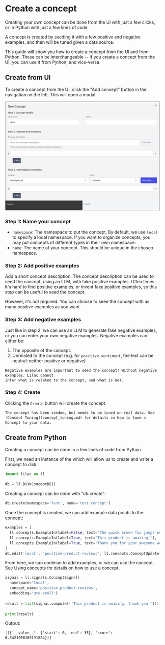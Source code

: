 # Create a concept

Creating your own concept can be done from the UI with just a few clicks, or in Python with just a
few lines of code.

A concept is created by seeding it with a few positive and negative examples, and then will be tuned
given a data source.

This guide will show you how to create a concept from the UI and from Python. These can be
interchangeable -- if you create a concept from the UI, you can use it from Python, and vice-versa.

## Create from UI

To create a concept from the UI, click the "Add concept" button in the navigation on the left. This
will open a modal:

<img src="../_static/concepts/concept_create.png"></img>

### Step 1: Name your concept

- `namespace`: The namespace to put the concept. By default, we use `local` to specify a local
  namespace. If you want to organize concepts, you may put concepts of different types in their own
  namespace.
- `name`: The name of your concept. This should be unique in the chosen namespace.

### Step 2: Add positive examples

Add a short concept description. The concept description can be used to seed the concept, using an
LLM, with fake positive examples. Often times it's hard to find positive examples, or invent fake
positive examples, so this step can be useful to seed the concept.

However, it's not required. You can choose to seed the concept with as many positive examples as you
want.

### Step 3: Add negative examples

Just like in step 2, we can use an LLM to generate fake negative examples, or you can enter your own
negative examples. Negative examples can either be:

1. The opposite of the concept.
2. Unrelated to the concept (e.g. for `positive-sentiment`, the text can be neutral: neither
   positive or negative)

```{important}
Negative examples are important to seed the concept! Without negative examples, Lilac cannot
infer what is related to the concept, and what is not.
```

### Step 4: Create

Clicking the `Create` button will create the concept.

```{important}
The concept has been seeded, but needs to be tuned on real data. See
[Concept Tuning](concept_tuning.md) for details on how to tune a Concept to your data.
```

## Create from Python

Creating a concept can be done in a few lines of code from Python.

First, we need an instance of the [](#DiskConceptDB) which will allow us to create and write a
concept to disk.

```python
import lilac as ll

db = ll.DiskConceptDB()
```

Creating a concept can be done with "db.create":

```python
db.create(namespace='test', name='test_concept')
```

Once the concept is created, we can add example data points to the concept:

```python
examples = [
  ll.concepts.ExampleIn(label=False, text='The quick brown fox jumps over the lazy dog.'),
  ll.concepts.ExampleIn(label=True, text='This product is amazing!'),
  ll.concepts.ExampleIn(label=True, text='Thank you for your awesome work on this UI.')
]
db.edit('local', 'positive-product-reviews', ll.concepts.ConceptUpdate(insert=examples))
```

From here, we can continue to add examples, or we can use the concept. See
[Using concepts](concept_use.md) for details on how to use a concept.

```python
signal = ll.signals.ConceptSignal(
  namespace='local',
  concept_name='positive-product-reviews',
  embedding='gte-small')

result = list(signal.compute(['This product is amazing, thank you!']))

print(result)
```

Output:

```
[[{'__value__': {'start': 0, 'end': 35}, 'score': 0.8421050169191884}]]
```
